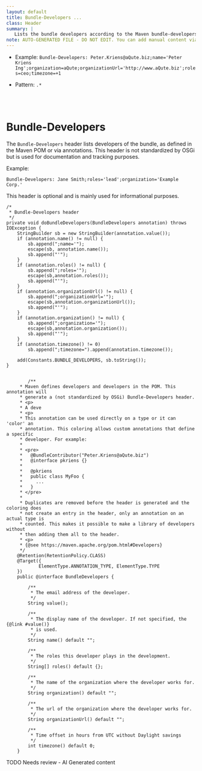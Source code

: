 ```yaml
---
layout: default
title: Bundle-Developers ...
class: Header
summary: |
   Lists the bundle developers according to the Maven bundle-developers pom entry
note: AUTO-GENERATED FILE - DO NOT EDIT. You can add manual content via same filename in ext folder. 
---
```


- Example: `Bundle-Developers: Peter.Kriens@aQute.biz;name='Peter Kriens Ing';organization=aQute;organizationUrl='http://www.aQute.biz';roles=ceo;timezone=+1`

- Pattern: `.*`

<!-- Manual content from: ext/bundle_developers.md --><br /><br />

# Bundle-Developers

The `Bundle-Developers` header lists developers of the bundle, as defined in the Maven POM or via annotations. This header is not standardized by OSGi but is used for documentation and tracking purposes.

Example:

```
Bundle-Developers: Jane Smith;roles='lead';organization='Example Corp.'
```

This header is optional and is mainly used for informational purposes.
	
	/*
	 * Bundle-Developers header
	 */
	private void doBundleDevelopers(BundleDevelopers annotation) throws IOException {
		StringBuilder sb = new StringBuilder(annotation.value());
		if (annotation.name() != null) {
			sb.append(";name='");
			escape(sb, annotation.name());
			sb.append("'");
		}
		if (annotation.roles() != null) {
			sb.append(";roles='");
			escape(sb,annotation.roles());
			sb.append("'");
		}
		if (annotation.organizationUrl() != null) {
			sb.append(";organizationUrl='");
			escape(sb,annotation.organizationUrl());
			sb.append("'");
		}
		if (annotation.organization() != null) {
			sb.append(";organization='");
			escape(sb,annotation.organization());
			sb.append("'");
		}
		if (annotation.timezone() != 0)
			sb.append(";timezone=").append(annotation.timezone());

		add(Constants.BUNDLE_DEVELOPERS, sb.toString());
	}

	
			/**
		 * Maven defines developers and developers in the POM. This annotation will
		 * generate a (not standardized by OSGi) Bundle-Developers header.
		 * <p>
		 * A deve
		 * <p>
		 * This annotation can be used directly on a type or it can 'color' an
		 * annotation. This coloring allows custom annotations that define a specific
		 * developer. For example:
		 * 
		 * <pre>
		 *   @BundleContributor("Peter.Kriens@aQute.biz")
		 *   @interface pkriens {}
		 *   
		 *   @pkriens
		 *   public class MyFoo {
		 *     ...
		 *   }
		 * </pre>
		 * 
		 * Duplicates are removed before the header is generated and the coloring does
		 * not create an entry in the header, only an annotation on an actual type is
		 * counted. This makes it possible to make a library of developers without
		 * then adding them all to the header.
		 * <p>
		 * {@see https://maven.apache.org/pom.html#Developers}
		 */
		@Retention(RetentionPolicy.CLASS)
		@Target({
				ElementType.ANNOTATION_TYPE, ElementType.TYPE
		})
		public @interface BundleDevelopers {
		
			/**
			 * The email address of the developer.
			 */
			String value();
		
			/**
			 * The display name of the developer. If not specified, the {@link #value()}
			 * is used.
			 */
			String name() default "";
		
			/**
			 * The roles this developer plays in the development.
			 */
			String[] roles() default {};
		
			/**
			 * The name of the organization where the developer works for.
			 */
			String organization() default "";
		
			/**
			 * The url of the organization where the developer works for.
			 */
			String organizationUrl() default "";
		
			/**
			 * Time offset in hours from UTC without Daylight savings
			 */
			int timezone() default 0;
		}


TODO Needs review - AI Generated content
